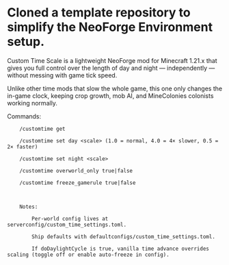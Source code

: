 
Cloned a template repository to simplify the NeoForge Environment setup.
===================================================================================
Custom Time Scale is a lightweight NeoForge mod for Minecraft 1.21.x that gives you full control over the length of day and night — independently — without messing with game tick speed.

Unlike other time mods that slow the whole game, this one only changes the in-game clock, keeping crop growth, mob AI, and MineColonies colonists working normally.

Commands:

        /customtime get

        /customtime set day <scale> (1.0 = normal, 4.0 = 4× slower, 0.5 = 2× faster)

        /customtime set night <scale>

        /customtime overworld_only true|false

        /customtime freeze_gamerule true|false

         

        Notes:

            Per-world config lives at serverconfig/custom_time_settings.toml.

            Ship defaults with defaultconfigs/custom_time_settings.toml.

            If doDaylightCycle is true, vanilla time advance overrides scaling (toggle off or enable auto-freeze in config).
